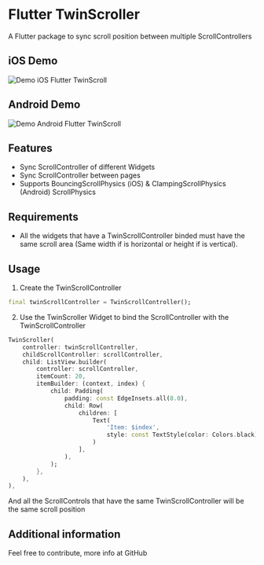 # Flutter TwinScroller

A Flutter package to sync scroll position between multiple ScrollControllers

## iOS Demo

![Demo iOS Flutter TwinScroll](https://media.giphy.com/media/HwYyNDvffzzd8Efs8A/giphy.gif)

## Android Demo

![Demo Android Flutter TwinScroll](https://media.giphy.com/media/HfGo8GVX4GzNCH7Isj/giphy.gif)

## Features

- Sync ScrollController of different Widgets
- Sync ScrollController between pages
- Supports BouncingScrollPhysics (iOS) & ClampingScrollPhysics (Android) ScrollPhysics

## Requirements

- All the widgets that have a TwinScrollController binded must have the same scroll area (Same width if is horizontal or height if is vertical).

## Usage

1. Create the TwinScrollController

```dart
final twinScrollController = TwinScrollController();
```

2. Use the TwinScroller Widget to bind the ScrollController with the TwinScrollController

```dart
TwinScroller(
    controller: twinScrollController,
    childScrollController: scrollController,
    child: ListView.builder(
        controller: scrollController,
        itemCount: 20,
        itemBuilder: (context, index) {
            child: Padding(
                padding: const EdgeInsets.all(8.0),
                child: Row(
                    children: [
                        Text(
                            'Item: $index',
                            style: const TextStyle(color: Colors.black),
                        )
                    ],
                ),
            );
        },
    ),
),
```

And all the ScrollControls that have the same TwinScrollController will be the same scroll position

## Additional information

Feel free to contribute, more info at GitHub